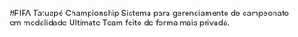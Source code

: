 #FIFA Tatuapé Championship
Sistema para gerenciamento de campeonato em modalidade Ultimate Team feito de forma mais privada.
